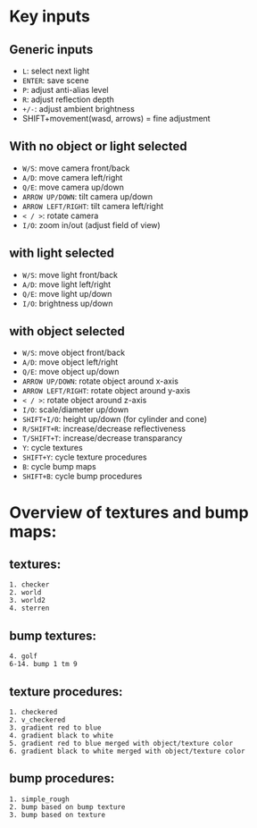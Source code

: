 


# Key inputs

## Generic inputs
- `L`: select next light
- `ENTER`: save scene
- `P`: adjust anti-alias level
- `R`: adjust reflection depth
- `+/-`: adjust ambient brightness
- SHIFT+movement(wasd, arrows) = fine adjustment

## With no object or light selected
- `W/S`: move camera front/back
- `A/D`: move camera left/right
- `Q/E`: move camera up/down
- `ARROW UP/DOWN`: tilt camera up/down
- `ARROW LEFT/RIGHT`: tilt camera left/right
- `< / >`: rotate camera
- `I/O`: zoom in/out (adjust field of view)

## with light selected
- `W/S`: move light front/back
- `A/D`: move light left/right
- `Q/E`: move light up/down
- `I/O`: brightness up/down

## with object selected
- `W/S`: move object front/back
- `A/D`: move object left/right
- `Q/E`: move object up/down
- `ARROW UP/DOWN`: rotate object around x-axis
- `ARROW LEFT/RIGHT`: rotate object around y-axis
- `< / >`: rotate object around z-axis
- `I/O`: scale/diameter up/down
- `SHIFT+I/O`: height up/down (for cylinder and cone)
- `R/SHIFT+R`: increase/decrease reflectiveness
- `T/SHIFT+T`: increase/decrease transparancy
- `Y`: cycle textures
- `SHIFT+Y`: cycle texture procedures
- `B`: cycle bump maps
- `SHIFT+B`: cycle bump procedures

# Overview of textures and bump maps:

## textures:
	1. checker
	2. world
	3. world2
	4. sterren

## bump textures:
	4. golf
	6-14. bump 1 tm 9

## texture procedures:
	1. checkered
	2. v_checkered
	3. gradient red to blue
	4. gradient black to white
	5. gradient red to blue merged with object/texture color
	6. gradient black to white merged with object/texture color


## bump procedures:
	1. simple_rough
	2. bump based on bump texture
	3. bump based on texture